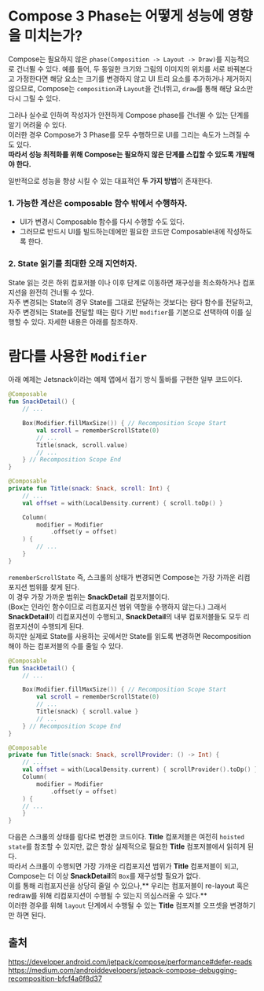 # Compose 3 Phase는 어떻게 성능에 영향을 미치는가?
Compose는 필요하지 않은 `phase(Composition -> Layout -> Draw)`를 지능적으로 건너뛸 수 있다.
예를 들어, 두 동일한 크기와 그림의 이미지의 위치를 서로 바꿔본다고 가정한다면 해당 요소는 크기를 변경하지 않고 UI 트리 요소를 추가하거나 제거하지 않으므로, Compose는 `composition`과 `Layout`을 건너뛰고, `draw`를 통해 해당 요소만 다시 그릴 수 있다.

그러나 실수로 인하여 작성자가 안전하게 Compose phase를 건너뛸 수 있는 단계를 알기 어려울 수 있다.  
이러한 경우 Compose가 3 Phase를 모두 수행하므로 UI를 그리는 속도가 느려질 수도 있다.   
**따라서 성능 최적화를 위해 Compose는 필요하지 않은 단계를 스킵할 수 있도록 개발해야 한다.**

일반적으로 성능을 향상 시킬 수 있는 대표적인 **두 가지 방법**이 존재한다.  
### 1. 가능한 계산은 composable 함수 밖에서 수행하자.
- UI가 변경시 Composable 함수를 다시 수행할 수도 있다. 
- 그러므로 반드시 UI를 빌드하는데에만 필요한 코드만 Composable내에 작성하도록 한다.

### 2. State 읽기를 최대한 오래 지연하자.
State 읽는 것은 하위 컴포저블 이나 이후 단계로 이동하면 재구성을 최소화하거나 컴포지션을 완전히 건너뛸 수 있다.  
자주 변경되는 State의 경우 State를 그대로 전달하는 것보다는 람다 함수를 전달하고, 자주 변경되는 State를 전달할 때는 람다 기반 `modifier`를 기본으로 선택하여 이를 실행할 수 있다.
자세한 내용은 아래를 참조하자.

# 람다를 사용한 `Modifier`
아래 예제는 Jetsnack이라는 예제 앱에서 접기 방식 툴바를 구현한 일부 코드이다.
``` kotlin
@Composable
fun SnackDetail() {
    // ...

    Box(Modifier.fillMaxSize()) { // Recomposition Scope Start
        val scroll = rememberScrollState(0)
        // ...
        Title(snack, scroll.value)
        // ...
    } // Recomposition Scope End
}

@Composable
private fun Title(snack: Snack, scroll: Int) {
    // ...
    val offset = with(LocalDensity.current) { scroll.toDp() }

    Column(
        modifier = Modifier
            .offset(y = offset)
    ) {
        // ...
    }
}
```
`rememberScrollState` 즉, 스크롤의 상태가 변경되면 Compose는 가장 가까운 리컴포지션 범위를 찾게 된다.  
이 경우 가장 가까운 범위는 **SnackDetail** 컴포저블이다.  
(Box는 인라인 함수이므로 리컴포지션 범위 역할을 수행하지 않는다.)
그래서 **SnackDetail**이 리컴포지션이 수행되고, **SnackDetail**의 내부 컴포저블들도 모두 리컴포지션이 수행되게 된다.  
하지만 실제로 State를 사용하는 곳에서만 State를 읽도록 변경하면 Recomposition해야 하는 컴포저블의 수를 줄일 수 있다.
``` kotlin
@Composable
fun SnackDetail() {
    // ...

    Box(Modifier.fillMaxSize()) { // Recomposition Scope Start
        val scroll = rememberScrollState(0)
        // ...
        Title(snack) { scroll.value }
        // ...
    } // Recomposition Scope End
}

@Composable
private fun Title(snack: Snack, scrollProvider: () -> Int) {
    // ...
    val offset = with(LocalDensity.current) { scrollProvider().toDp() }
    Column(
        modifier = Modifier
            .offset(y = offset)
    ) {
    // ...
    }
}
```
다음은 스크롤의 상태를 람다로 변경한 코드이다.
**Title** 컴포저블은 여전히 `hoisted state`를 참조할 수 있지만, 값은 항상 실제적으로 필요한 **Title** 컴포저블에서 읽히게 된다.  
따라서 스크롤이 수행되면 가장 가까운 리컴포지션 범위가 **Title** 컴포저블이 되고, Compose는 더 이상 **SnackDetail**의 `Box`를 재구성할 필요가 없다.  
이를 통해 리컴포지션을 상당히 줄일 수 있으나,** 우리는 컴포저블이 re-layout 혹은 redraw를 위해 리컴포지션이 수행될 수 있는지 의심스러울 수 있다.**  
이러한 경우를 위해 `layout` 단계에서 수행될 수 있는  **Title** 컴포저블 오프셋을 변경하기만 하면 된다.


## 출처
https://developer.android.com/jetpack/compose/performance#defer-reads  
https://medium.com/androiddevelopers/jetpack-compose-debugging-recomposition-bfcf4a6f8d37
